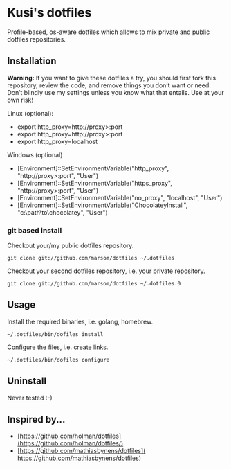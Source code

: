 # Kusi's dotfiles

Profile-based, os-aware dotfiles which allows to mix private and public dotfiles repositories.

## Installation

**Warning:** If you want to give these dotfiles a try, 
you should first fork this repository, review the code, and remove things you don’t want or need. Don’t blindly use my settings unless you know what that entails. Use at your own risk!

Linux (optional):
* export http_proxy=http://proxy>:port
* export http_proxy=http://proxy>:port
* export http_proxy=localhost

Windows (optional)
* [Environment]::SetEnvironmentVariable("http_proxy", "http://proxy>:port", "User")
* [Environment]::SetEnvironmentVariable("https_proxy", "http://proxy>:port", "User")
* [Environment]::SetEnvironmentVariable("no_proxy", "localhost", "User")
* [Environment]::SetEnvironmentVariable("ChocolateyInstall", "c:\\path\\to\\chocolatey", "User")

### git based install

Checkout your/my public dotfiles repository.

```terminal
git clone git://github.com/marsom/dotfiles ~/.dotfiles
```

Checkout your second dotfiles repository, i.e. your private repository.

```terminal
git clone git://github.com/marsom/dotfiles ~/.dotfiles.0
```

## Usage

Install the required binaries, i.e. golang, homebrew.
```terminal
~/.dotfiles/bin/dofiles install
```

Configure the files, i.e. create links.
```terminal
~/.dotfiles/bin/dofiles configure
```

## Uninstall
Never tested :-)

## Inspired by...
- [https://github.com/holman/dotfiles](https://github.com/holman/dotfiles/) 
- [https://github.com/mathiasbynens/dotfiles]( https://github.com/mathiasbynens/dotfiles)
